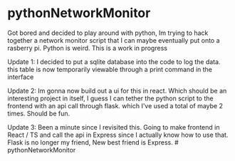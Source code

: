 ﻿# pythonNetworkMonitor

Got bored and decided to play around with python, Im trying to hack together a network monitor script that I can maybe eventually put onto a rasberry pi. Python is weird. This is a work in progress

Update 1: I decided to put a sqlite database into the code to log the data. this table is now temporarily viewable through a print command in the interface

Update 2: Im gonna now build out a ui for this in react. Which should be an interesting project in itself, I guess I can tether the python script to the frontend with an api  call through flask. which I've used a total of maybe 2 times. Should be fun. 

Update 3: Been a minute since I revisited this. Going to make frontend in React / TS and call the api in Express since I actually know how to use that. Flask is no longer my friend, New best friend is Express.
#   p y t h o n N e t w o r k M o n i t o r  
 